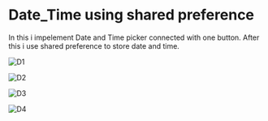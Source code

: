 # Date_Time using shared preference
In this i impelement Date and Time picker connected with one button.
After this i use shared preference to store date and time.

![D1](https://github.com/ADMusab12/Date_Time/assets/135734466/fea4c752-b58b-4959-af7f-48287d38754e)

![D2](https://github.com/ADMusab12/Date_Time/assets/135734466/69c60e3c-6586-496c-9592-44feea6e7684)

![D3](https://github.com/ADMusab12/Date_Time/assets/135734466/f19f912c-0847-4ae7-bfc0-ec29d43f5345)

![D4](https://github.com/ADMusab12/Date_Time/assets/135734466/d99f4381-6aac-40bf-980b-15b02f4bfc08)
